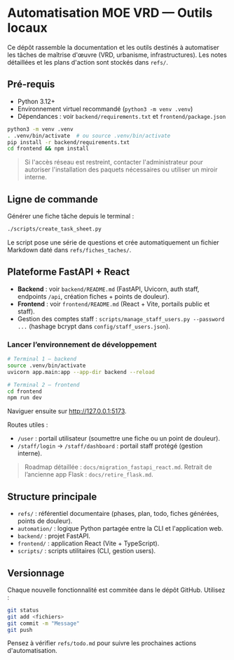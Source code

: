 # Automatisation MOE VRD — Outils locaux

Ce dépôt rassemble la documentation et les outils destinés à automatiser les tâches de maîtrise d'œuvre (VRD, urbanisme, infrastructures). Les notes détaillées et les plans d'action sont stockés dans `refs/`.

## Pré-requis

- Python 3.12+
- Environnement virtuel recommandé (`python3 -m venv .venv`)
- Dépendances : voir `backend/requirements.txt` et `frontend/package.json`

```bash
python3 -m venv .venv
. .venv/bin/activate  # ou source .venv/bin/activate
pip install -r backend/requirements.txt
cd frontend && npm install
```

> Si l'accès réseau est restreint, contacter l'administrateur pour autoriser l'installation des paquets nécessaires ou utiliser un miroir interne.

## Ligne de commande

Générer une fiche tâche depuis le terminal :

```bash
./scripts/create_task_sheet.py
```

Le script pose une série de questions et crée automatiquement un fichier Markdown daté dans `refs/fiches_taches/`.

## Plateforme FastAPI + React

- **Backend** : voir `backend/README.md` (FastAPI, Uvicorn, auth staff, endpoints `/api`, création fiches + points de douleur).
- **Frontend** : voir `frontend/README.md` (React + Vite, portails public et staff).
- Gestion des comptes staff : `scripts/manage_staff_users.py --password ...` (hashage bcrypt dans `config/staff_users.json`).

### Lancer l’environnement de développement

```bash
# Terminal 1 — backend
source .venv/bin/activate
uvicorn app.main:app --app-dir backend --reload

# Terminal 2 — frontend
cd frontend
npm run dev
```

Naviguer ensuite sur <http://127.0.0.1:5173>.

Routes utiles :

- `/user` : portail utilisateur (soumettre une fiche ou un point de douleur).
- `/staff/login` → `/staff/dashboard` : portail staff protégé (gestion interne).

> Roadmap détaillée : `docs/migration_fastapi_react.md`. Retrait de l’ancienne app Flask : `docs/retire_flask.md`.

## Structure principale

- `refs/` : référentiel documentaire (phases, plan, todo, fiches générées, points de douleur).
- `automation/` : logique Python partagée entre la CLI et l'application web.
- `backend/` : projet FastAPI.
- `frontend/` : application React (Vite + TypeScript).
- `scripts/` : scripts utilitaires (CLI, gestion users).

## Versionnage

Chaque nouvelle fonctionnalité est commitée dans le dépôt GitHub. Utilisez :

```bash
git status
git add <fichiers>
git commit -m "Message"
git push
```

Pensez à vérifier `refs/todo.md` pour suivre les prochaines actions d'automatisation.
